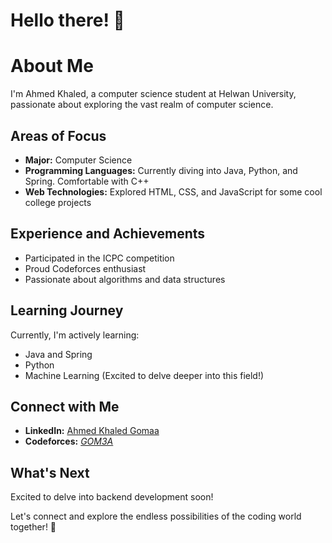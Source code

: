 # Hello there! 👋

# About Me
I'm Ahmed Khaled, a computer science student at Helwan University, passionate about exploring the vast realm of computer science.

## Areas of Focus
- **Major:** Computer Science
- **Programming Languages:** Currently diving into Java, Python, and Spring. Comfortable with C++
- **Web Technologies:** Explored HTML, CSS, and JavaScript for some cool college projects

## Experience and Achievements
- Participated in the ICPC competition
- Proud Codeforces enthusiast
- Passionate about algorithms and data structures

## Learning Journey
Currently, I'm actively learning:
- Java and Spring
- Python
- Machine Learning (Excited to delve deeper into this field!)

## Connect with Me
- **LinkedIn:** [Ahmed Khaled Gomaa](https://www.linkedin.com/in/ahmed-khaled-01ba9b222/)
- **Codeforces:** [_GOM3A_](https://codeforces.com/profile/_GOM3A_)

## What's Next
Excited to delve into backend development soon!

Let's connect and explore the endless possibilities of the coding world together! 🚀





<!--
**Ahmedkhalid404/Ahmedkhalid404** is a ✨ _special_ ✨ repository because its `README.md` (this file) appears on your GitHub profile.

Here are some ideas to get you started:

- 🔭 I’m currently working on ...
- 🌱 I’m currently learning ...
- 👯 I’m looking to collaborate on ...
- 🤔 I’m looking for help with ...
- 💬 Ask me about ...
- 📫 How to reach me: ...
- 😄 Pronouns: ...
- ⚡ Fun fact: ...
-->
